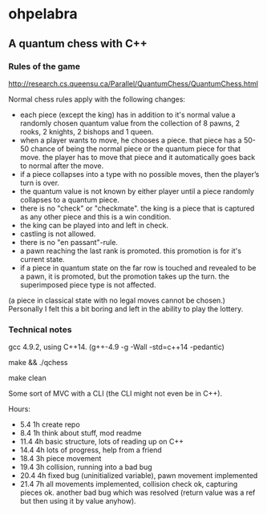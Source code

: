 # ohpelabra

## A quantum chess with C++

### Rules of the game

http://research.cs.queensu.ca/Parallel/QuantumChess/QuantumChess.html

Normal chess rules apply with the following changes:
- each piece (except the king) has in addition to it's normal value a randomly chosen quantum value from the collection of 8 pawns, 2 rooks, 2 knights, 2 bishops and 1 queen.
- when a player wants to move, he chooses a piece. that piece has a 50-50 chance of being the normal piece or the quantum piece for that move. the player has to move that piece and it automatically goes back to normal after the move.
- if a piece collapses into a type with no possible moves, then the player’s turn is over.
- the quantum value is not known by either player until a piece randomly collapses to a quantum piece.
- there is no "check" or "checkmate". the king is a piece that is captured as any other piece and this is a win condition.
- the king can be played into and left in check.
- castling is not allowed.
- there is no "en passant"-rule.
- a pawn reaching the last rank is promoted. this promotion is for it's current state.
- if a piece in quantum state on the far row is touched and revealed to be a pawn, it is promoted, but the promotion takes up the turn. the superimposed piece type is not affected.


(a piece in classical state with no legal moves cannot be chosen.) Personally I felt this a bit boring and left in the ability to play the lottery.


### Technical notes

gcc 4.9.2, using C++14. (g++-4.9 -g -Wall -std=c++14 -pedantic)

make && ./qchess

make clean

Some sort of MVC with a CLI (the CLI might not even be in C++).

Hours:
- 5.4 1h create repo
- 8.4 1h think about stuff, mod readme
- 11.4 4h basic structure, lots of reading up on C++
- 14.4 4h lots of progress, help from a friend
- 18.4 3h piece movement
- 19.4 3h collision, running into a bad bug
- 20.4 4h fixed bug (uninitialized variable), pawn movement implemented
- 21.4 7h all movements implemented, collision check ok, capturing pieces ok. another bad bug which was resolved (return value was a ref but then using it by value anyhow).
